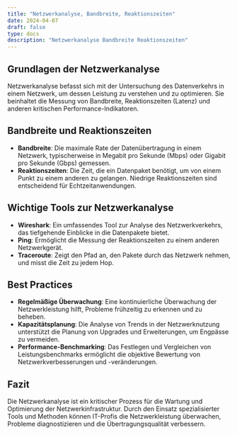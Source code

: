 ```yaml
---
title: "Netzwerkanalyse, Bandbreite, Reaktionszeiten"
date: 2024-04-07
draft: false
type: docs
description: "Netzwerkanalyse Bandbreite Reaktionszeiten"
---
```


## Grundlagen der Netzwerkanalyse
Netzwerkanalyse befasst sich mit der Untersuchung des Datenverkehrs in einem Netzwerk, um dessen Leistung zu verstehen und zu optimieren. Sie beinhaltet die Messung von Bandbreite, Reaktionszeiten (Latenz) und anderen kritischen Performance-Indikatoren.

## Bandbreite und Reaktionszeiten
- **Bandbreite**: Die maximale Rate der Datenübertragung in einem Netzwerk, typischerweise in Megabit pro Sekunde (Mbps) oder Gigabit pro Sekunde (Gbps) gemessen.
- **Reaktionszeiten**: Die Zeit, die ein Datenpaket benötigt, um von einem Punkt zu einem anderen zu gelangen. Niedrige Reaktionszeiten sind entscheidend für Echtzeitanwendungen.

## Wichtige Tools zur Netzwerkanalyse
- **Wireshark**: Ein umfassendes Tool zur Analyse des Netzwerkverkehrs, das tiefgehende Einblicke in die Datenpakete bietet.
- **Ping**: Ermöglicht die Messung der Reaktionszeiten zu einem anderen Netzwerkgerät.
- **Traceroute**: Zeigt den Pfad an, den Pakete durch das Netzwerk nehmen, und misst die Zeit zu jedem Hop.

## Best Practices
- **Regelmäßige Überwachung**: Eine kontinuierliche Überwachung der Netzwerkleistung hilft, Probleme frühzeitig zu erkennen und zu beheben.
- **Kapazitätsplanung**: Die Analyse von Trends in der Netzwerknutzung unterstützt die Planung von Upgrades und Erweiterungen, um Engpässe zu vermeiden.
- **Performance-Benchmarking**: Das Festlegen und Vergleichen von Leistungsbenchmarks ermöglicht die objektive Bewertung von Netzwerkverbesserungen und -veränderungen.

## Fazit
Die Netzwerkanalyse ist ein kritischer Prozess für die Wartung und Optimierung der Netzwerkinfrastruktur. Durch den Einsatz spezialisierter Tools und Methoden können IT-Profis die Netzwerkleistung überwachen, Probleme diagnostizieren und die Übertragungsqualität verbessern.
